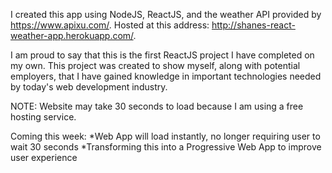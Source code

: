 I created this app using NodeJS, ReactJS, and the weather API provided by https://www.apixu.com/. Hosted at this address: http://shanes-react-weather-app.herokuapp.com/. 

I am proud to say that this is the first ReactJS project I have completed on my own. This project was created to show myself, along with potential employers, that I have gained knowledge in important technologies needed by today's web development industry.

NOTE: Website may take 30 seconds to load because I am using a free hosting service.

Coming this week: 
  *Web App will load instantly, no longer requiring user to wait 30 seconds
  *Transforming this into a Progressive Web App to improve user experience
